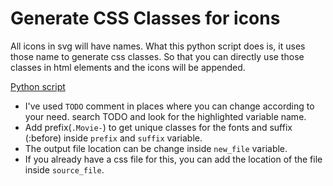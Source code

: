 # Generate CSS Classes for icons
All icons in svg will have names. What this python script does is, it uses those name to generate css classes. So that you can directly use those classes in html elements and the icons will be appended.

[Python script](./classgen.py)
* I've used `TODO` comment in places where you can change according to your need. search TODO and look for the highlighted variable name.
* Add prefix(`.Movie-`) to get unique classes for the fonts and suffix (:before) inside `prefix` and `suffix` variable.
* The output file location can be change inside `new_file` variable.
* If you already have a css file for this, you can add the location of the file inside `source_file`.